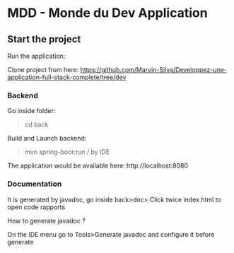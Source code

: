 # MDD - Monde du Dev Application

## Start the project

Run the application:

Clone project from here: https://github.com/Marvin-Silva/Developpez-une-application-full-stack-complete/tree/dev

### Backend

Go inside folder:
> cd back

Build and Launch backend:
> mvn spring-boot:run
> /
> by IDE

The application would be available here: http://localhost:8080

### Documentation
It is generated by javadoc, go inside back>doc> Click twice index.html
to open code rapports

How to generate javadoc ?

On the IDE menu go to Tools>Generate javadoc and configure it
before generate
